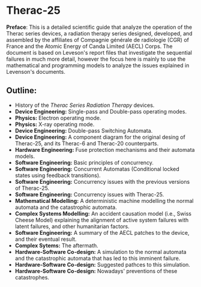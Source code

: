 # Therac-25
**Preface**: This is a detailed scientific guide that analyze the operation of the Therac series devices, a radiation therapy series designed, developed, and assembled by the affiliates of Compagnie générale de radiologie (CGR) of France and the Atomic Energy of Canda Limited (AECL) Corps. The document is based on Leveson's report files that investigate the sequential failures in much more detail, however the focus here is mainly to use the mathematical and programming models to analyze the issues explained in Levenson's documents.

## Outline:
* History of the _Therac Series Radiation Therapy_ devices.
* **Device Engineering:** Single-pass and Double-pass operating modes.
* **Physics:** Electron operating mode.
* **Physics:** X-ray operating mode.
* **Device Engineering:** Double-pass Switching Automata.
* **Device Engineering:** A component diagram for the original desing of Therac-25, and its Therac-6 and Therac-20 counterparts.
* **Hardware Engineering:** Fuse protection mechanisms and their automata models.
* **Software Engineering:** Basic principles of concurrency.
* **Software Engineering:** Concurrent Automatas (Conditional locked states using feedback transitions).
* **Software Engineering:** Concurrency issues with the previous versions of Therac-25.
* **Software Engineering:** Concurrency issues with Therac-25.
* **Mathematical Modelling:** A deterministic machine modelling the normal automata and the catastrophic automata.
* **Complex Systems Modelling:** An accident causation model (i.e., Swiss Cheese Model) explaining the alignment of active system failures with latent failures, and other humanitarian factors.
* **Software Engineering:** A summary of the AECL patches to the device, and their eventual result.
* **Complex Sytems:** The aftermath.
* **Hardware-Software Co-design:** A simulation to the normal automata and the catastrophic automata that has led to this imminent failure.
* **Hardware-Software Co-design:** Suggested pathces to this simulation.
* **Hardware-Software Co-design:** Nowadays' preventions of these catastrophes.
